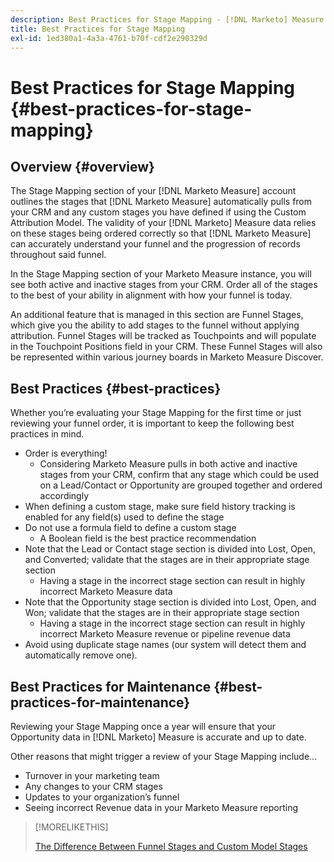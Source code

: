 ```yaml
---
description: Best Practices for Stage Mapping - [!DNL Marketo] Measure - Product Documentation
title: Best Practices for Stage Mapping
exl-id: 1ed380a1-4a3a-4761-b70f-cdf2e290329d
---
```

# Best Practices for Stage Mapping {#best-practices-for-stage-mapping}

## Overview {#overview}

The Stage Mapping section of your [!DNL Marketo Measure] account outlines the stages that [!DNL Marketo Measure] automatically pulls from your CRM and any custom stages you have defined if using the Custom Attribution Model. The validity of your [!DNL Marketo] Measure data relies on these stages being ordered correctly so that [!DNL Marketo Measure] can accurately understand your funnel and the progression of records throughout said funnel.

In the Stage Mapping section of your Marketo Measure instance, you will see both active and inactive stages from your CRM. Order all of the stages to the best of your ability in alignment with how your funnel is today.

An additional feature that is managed in this section are Funnel Stages, which give you the ability to add stages to the funnel without applying attribution. Funnel Stages will be tracked as Touchpoints and will populate in the Touchpoint Positions field in your CRM. These Funnel Stages will also be represented within various journey boards in Marketo Measure Discover.

## Best Practices {#best-practices}

Whether you’re evaluating your Stage Mapping for the first time or just reviewing your funnel order, it is important to keep the following best practices in mind.

* Order is everything!
   * Considering Marketo Measure pulls in both active and inactive stages from your CRM, confirm that any stage which could be used on a Lead/Contact or Opportunity are grouped together and ordered accordingly
* When defining a custom stage, make sure field history tracking is enabled for any field(s) used to define the stage
* Do not use a formula field to define a custom stage
   * A Boolean field is the best practice recommendation
* Note that the Lead or Contact stage section is divided into Lost, Open, and Converted; validate that the stages are in their appropriate stage section
   * Having a stage in the incorrect stage section can result in highly incorrect Marketo Measure data
* Note that the Opportunity stage section is divided into Lost, Open, and Won; validate that the stages are in their appropriate stage section
   * Having a stage in the incorrect stage section can result in highly incorrect Marketo Measure revenue or pipeline revenue data
* Avoid using duplicate stage names (our system will detect them and automatically remove one).

## Best Practices for Maintenance {#best-practices-for-maintenance}

Reviewing your Stage Mapping once a year will ensure that your Opportunity data in [!DNL Marketo] Measure is accurate and up to date.

Other reasons that might trigger a review of your Stage Mapping include...

* Turnover in your marketing team
* Any changes to your CRM stages
* Updates to your organization’s funnel
* Seeing incorrect Revenue data in your Marketo Measure reporting

>[!MORELIKETHIS]
>
>[The Difference Between Funnel Stages and Custom Model Stages](/help/advanced-marketo-measure-features/custom-attribution-models/custom-attribution-model-and-setup.md#the-difference-between-funnel-stages-and-custom-model-stages)
